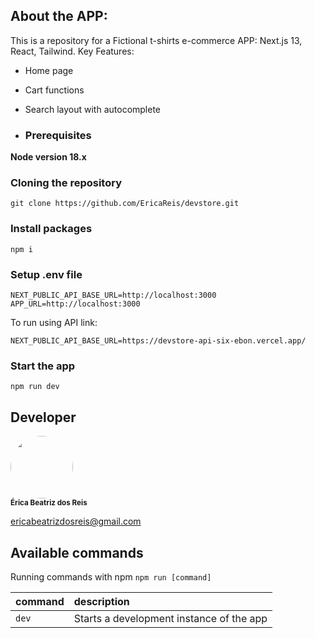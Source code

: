## About the APP:

This is a repository for a Fictional t-shirts e-commerce APP: Next.js 13, React, Tailwind.
Key Features:

- Home page
- Cart functions
- Search layout with autocomplete
  
- ### Prerequisites

**Node version 18.x**

### Cloning the repository

```shell
git clone https://github.com/EricaReis/devstore.git
```

### Install packages

```shell
npm i
```

### Setup .env file

```
NEXT_PUBLIC_API_BASE_URL=http://localhost:3000
APP_URL=http://localhost:3000
```

To run using API link:
```
NEXT_PUBLIC_API_BASE_URL=https://devstore-api-six-ebon.vercel.app/
```


### Start the app

```shell
npm run dev
```

## Developer

 <img style="border-radius: 50%;" src="https://avatars.githubusercontent.com/u/43284359?s=460&u=d0283f2331fb2e66792ff944985f576defbcfb77&v=4" width="100px;" alt=""/>
 <br />
 <sub><b>Érica Beatriz dos Reis</b></sub>

ericabeatrizdosreis@gmail.com


## Available commands

Running commands with npm `npm run [command]`

| command         | description                              |
| :-------------- | :--------------------------------------- |
| `dev`           | Starts a development instance of the app |
